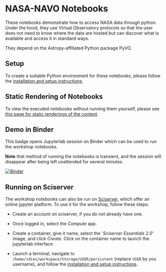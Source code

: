 # NASA-NAVO Notebooks

These notebooks demonstrate how to access NASA data through
python. Under the hood, they use Virtual Observatory protocols so that
the user does not need to know where the data are hosted but can
discover what is available and access it in standard ways.

They depend on the Astropy-affiliated Python package PyVO.

## Setup

To create a suitable Python environment for these notebooks, please follow the [installation and setup instructions](https://nasa-navo.github.io/navo-workshop/00_SETUP.html).

## Static Rendering of Notebooks

To view the executed notebooks without running them yourself, please see [this page for static renderings of the content](https://nasa-navo.github.io/navo-workshop/).

## Demo in Binder

This badge opens Jupyterlab session on Binder which can be used to run the workshop notebooks.

**Note** that method of running the notebooks is transient, and the session will disappear after
being left unattended for several minutes.

[![Binder](https://mybinder.org/badge_logo.svg)](https://mybinder.org/v2/gh/NASA-NAVO/notebooks/main?urlpath=lab)


## Running on Sciserver

The workshop notebooks can also be run on [Sciserver](https://sciserver.org/), which offer an online jypyter platform. To use it for the workshop, follow these steps:

- Create an account on sciserver, if you do not already have one.

- Once logged in, select the *Compute* app.

- Create a container, give it name, select the *'Sciserver Essentials 2.0'* image, and click *Create*. Click on the container name to launch the jupyterlab interface.

- Launch a terminal, navigate to `/home/idies/workspace/Storage/USER/persistent` (replace `USER` by you username), and follow the [installation and setup instructions](https://nasa-navo.github.io/navo-workshop/00_SETUP.html).
